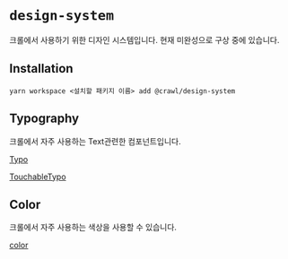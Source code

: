 # `design-system`

크롤에서 사용하기 위한 디자인 시스템입니다.
현재 미완성으로 구상 중에 있습니다.

## Installation

```
yarn workspace <설치할 패키지 이름> add @crawl/design-system
```

## Typography

크롤에서 자주 사용하는 Text관련한 컴포넌트입니다.

[Typo](./src/components/Text/Typo.md)

[TouchableTypo](./src/components/Text/TouchableTypo.md)

## Color

크롤에서 자주 사용하는 색상을 사용할 수 있습니다.

[color](./src/token/color.md)
